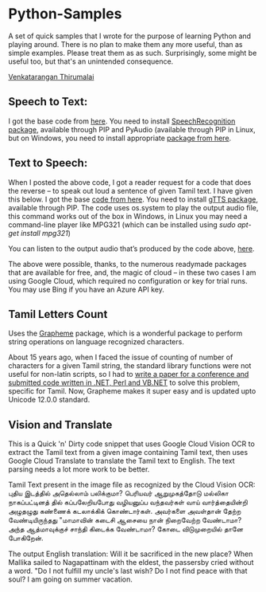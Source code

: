 # Python-Samples

A set of quick samples that I wrote for the purpose of learning Python and playing around. There is no plan to make them any more useful, than as simple examples. Please treat them as as such. Surprisingly, some might be useful too, but that's an unintended consequence. 

[Venkatarangan Thirumalai](https://tncv.me)

## Speech to Text: ##
I got the base code from [here](https://medium.com/@rahulvaish/speech-to-text-python-77b510f06de). You need to install [SpeechRecognition package](https://www.lfd.uci.edu/~gohlke/pythonlibs/#pyaudio), available through PIP and PyAudio (available through PIP in Linux, but on Windows, you need to install appropriate [package from here](https://www.lfd.uci.edu/~gohlke/pythonlibs/#pyaudio).

## Text to Speech: ##
When I posted the above code, I got a reader request for a code that does the reverse – to speak out loud a sentence of given Tamil text. I have given this below. I got the base [code from here](https://www.thecrazyprogrammer.com/2018/05/python-text-to-speech.html). You need to install [gTTS package](https://gtts.readthedocs.io/en/latest/module.html#languages-gtts-lang), available through PIP. The code uses os.system to play the output audio file, this command works out of the box in Windows, in Linux you may need a command-line player like MPG321 (which can be installed using *sudo apt-get install mpg321*)

You can listen to the output audio that’s produced by the code above, [here](https://soundcloud.com/venkatarangan-thirumalai/tamil-first-fivee-of-athisudi). 

The above were possible, thanks, to the numerous readymade packages that are available for free, and, the magic of cloud – in these two cases I am using Google Cloud, which required no configuration or key for trial runs. You may use Bing if you have an Azure API key.

## Tamil Letters Count ##
Uses the [Grapheme](https://github.com/alvinlindstam/grapheme) package, which is a wonderful package to perform string operations on language recognized characters. 

About 15 years ago, when I faced the issue of counting of number of characters for a given Tamil string, the standard library functions were not useful for non-latin scripts, so  I had to [write a paper for a conference and submitted code written in .NET, Perl and VB.NET](https://venkatarangan.com/blog/2004/12/counting-letters-in-an-unicode-string/) to solve this problem, specific for Tamil. Now, Grapheme makes it super easy and is updated upto Unicode 12.0.0 standard. 


## Vision and Translate ## 

This is a Quick 'n' Dirty code snippet that uses Google Cloud Vision OCR to extract the Tamil text from a given image containing Tamil text, then uses Google Cloud Translate to translate the Tamil text to English. The text parsing needs a lot more work to be better. 

Tamil Text present in the image file as recognized by the Cloud Vision OCR: 
புதிய இடத்தில் அதெல்லாம் பலிக்குமா?
பெரியவர் ஆறுமுகத்தோடு மல்லிகா நாகப்பட்டினத்
தில் கப்பலேறியபோது வழியனுப்ப வந்தவர்கள் வாய்
வார்த்தையின்றி அழுதழுது கண்ணைக் கடலாக்கிக்
கொண்டார்கள்.
அவர்களை அவள்தான் தேற்ற வேண்டியிருந்தது
"மாமாவின் கடைசி ஆசையை நான் நிறைவேற்ற
வேண்டாமா? அந்த ஆத்மாவுக்குச் சாந்தி கிடைக்க
வேண்டாமா? கோடை விடுமுறையில் தானே போகிறேன்.

The output English translation:
Will it be sacrificed in the new place? When Mallika sailed to Nagapattinam with the eldest, the passersby cried without a word. &quot;Do I not fulfill my uncle&#39;s last wish? Do I not find peace with that soul? I am going on summer vacation.

